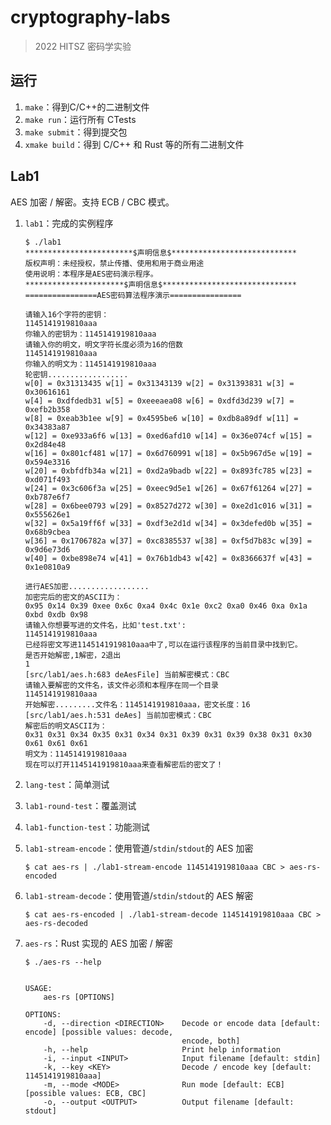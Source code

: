 # cryptography-labs

> 2022 HITSZ 密码学实验

## 运行

1. `make`：得到C/C++的二进制文件
2. `make run`：运行所有 CTests
3. `make submit`：得到提交包
3. `xmake build`：得到 C/C++ 和 Rust 等的所有二进制文件

## Lab1

AES 加密 / 解密。支持 ECB / CBC 模式。

1. `lab1`：完成的实例程序

   ```shell
   $ ./lab1
   ************************$声明信息$****************************
   版权声明：未经授权，禁止传播、使用和用于商业用途
   使用说明：本程序是AES密码演示程序。
   **********************$声明信息$******************************
   ================AES密码算法程序演示================
   
   请输入16个字符的密钥：
   1145141919810aaa
   你输入的密钥为：1145141919810aaa
   请输入你的明文，明文字符长度必须为16的倍数
   1145141919810aaa
   你输入的明文为：1145141919810aaa
   轮密钥..................
   w[0] = 0x31313435 w[1] = 0x31343139 w[2] = 0x31393831 w[3] = 0x30616161 
   w[4] = 0xdfdedb31 w[5] = 0xeeeaea08 w[6] = 0xdfd3d239 w[7] = 0xefb2b358 
   w[8] = 0xeab3b1ee w[9] = 0x4595be6 w[10] = 0xdb8a89df w[11] = 0x34383a87 
   w[12] = 0xe933a6f6 w[13] = 0xed6afd10 w[14] = 0x36e074cf w[15] = 0x2d84e48 
   w[16] = 0x801cf481 w[17] = 0x6d760991 w[18] = 0x5b967d5e w[19] = 0x594e3316 
   w[20] = 0xbfdfb34a w[21] = 0xd2a9badb w[22] = 0x893fc785 w[23] = 0xd071f493 
   w[24] = 0x3c606f3a w[25] = 0xeec9d5e1 w[26] = 0x67f61264 w[27] = 0xb787e6f7 
   w[28] = 0x6bee0793 w[29] = 0x8527d272 w[30] = 0xe2d1c016 w[31] = 0x555626e1 
   w[32] = 0x5a19ff6f w[33] = 0xdf3e2d1d w[34] = 0x3defed0b w[35] = 0x68b9cbea 
   w[36] = 0x1706782a w[37] = 0xc8385537 w[38] = 0xf5d7b83c w[39] = 0x9d6e73d6 
   w[40] = 0xbe898e74 w[41] = 0x76b1db43 w[42] = 0x8366637f w[43] = 0x1e0810a9 
   
   进行AES加密..................
   加密完后的密文的ASCII为：
   0x95 0x14 0x39 0xee 0x6c 0xa4 0x4c 0x1e 0xc2 0xa0 0x46 0xa 0x1a 0xbd 0xdb 0x98 
   请输入你想要写进的文件名，比如'test.txt':
   1145141919810aaa
   已经将密文写进1145141919810aaa中了,可以在运行该程序的当前目录中找到它。
   是否开始解密,1解密，2退出
   1
   [src/lab1/aes.h:683 deAesFile] 当前解密模式：CBC
   请输入要解密的文件名，该文件必须和本程序在同一个目录
   1145141919810aaa
   开始解密.........文件名：1145141919810aaa，密文长度：16
   [src/lab1/aes.h:531 deAes] 当前加密模式：CBC
   解密后的明文ASCII为：
   0x31 0x31 0x34 0x35 0x31 0x34 0x31 0x39 0x31 0x39 0x38 0x31 0x30 0x61 0x61 0x61 
   明文为：1145141919810aaa
   现在可以打开1145141919810aaa来查看解密后的密文了！
   ```

2. `lang-test`：简单测试

3. `lab1-round-test`：覆盖测试

4. `lab1-function-test`：功能测试

5. `lab1-stream-encode`：使用管道/`stdin`/`stdout`的 AES 加密

   ```shell
   $ cat aes-rs | ./lab1-stream-encode 1145141919810aaa CBC > aes-rs-encoded
   ```

6. `lab1-stream-decode`：使用管道/`stdin`/`stdout`的 AES 解密

   ```shell
   $ cat aes-rs-encoded | ./lab1-stream-decode 1145141919810aaa CBC > aes-rs-decoded
   ```

7. `aes-rs`：Rust 实现的 AES 加密 / 解密

   ```shell
   $ ./aes-rs --help
    
   
   USAGE:
       aes-rs [OPTIONS]
   
   OPTIONS:
       -d, --direction <DIRECTION>    Decode or encode data [default: encode] [possible values: decode,
                                      encode, both]
       -h, --help                     Print help information
       -i, --input <INPUT>            Input filename [default: stdin]
       -k, --key <KEY>                Decode / encode key [default: 1145141919810aaa]
       -m, --mode <MODE>              Run mode [default: ECB] [possible values: ECB, CBC]
       -o, --output <OUTPUT>          Output filename [default: stdout]
   ```

